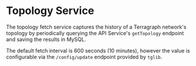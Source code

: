# Topology Service
The topology fetch service captures the history of a Terragraph network's
topology by periodically querying the API Service's `getTopology` endpoint and
saving the results in MySQL.

The default fetch interval is 600 seconds (10 minutes), however the value is
configurable via the `/config/update` endpoint provided by `tglib`.
